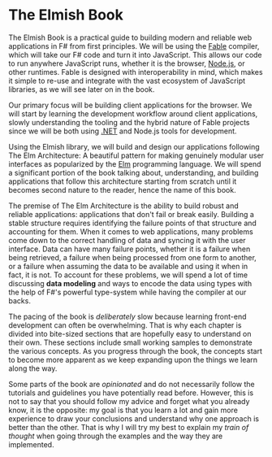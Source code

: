 # The Elmish Book

The Elmish Book is a practical guide to building modern and reliable web applications in F# from first principles. We will be using the [Fable](https://fable.io/) compiler, which will take our F# code and turn it into JavaScript. This allows our code to run anywhere JavaScript runs, whether it is the browser, [Node.js][nodejs], or other runtimes. Fable is designed with interoperability in mind, which makes it simple to re-use and integrate with the vast ecosystem of JavaScript libraries, as we will see later on in the book.

Our primary focus will be building client applications for the browser. We will start by learning the development workflow around client applications, slowly understanding the tooling and the hybrid nature of Fable projects since we will be both using [.NET][dotnet] and Node.js tools for development.

Using the Elmish library, we will build and design our applications following The Elm Architecture: A beautiful pattern for making genuinely modular user interfaces as popularized by the [Elm][elm] programming language. We will spend a significant portion of the book talking about, understanding, and building applications that follow this architecture starting from scratch until it becomes second nature to the reader, hence the name of this book.

The premise of The Elm Architecture is the ability to build robust and reliable applications: applications that don't fail or break easily. Building a stable structure requires identifying the failure points of that structure and accounting for them. When it comes to web applications, many problems come down to the correct handling of data and syncing it with the user interface. Data can have many failure points, whether it is a failure when being retrieved, a failure when being processed from one form to another, or a failure when assuming the data to be available and using it when in fact, it is not. To account for these problems, we will spend a lot of time discussing **data modeling** and ways to encode the data using types with the help of F#'s powerful type-system while having the compiler at our backs.

The pacing of the book is *deliberately* slow because learning front-end development can often be overwhelming. That is why each chapter is divided into bite-sized sections that are hopefully easy to understand on their own. These sections include small working samples to demonstrate the various concepts. As you progress through the book, the concepts start to become more apparent as we keep expanding upon the things we learn along the way.

Some parts of the book are *opinionated* and do not necessarily follow the tutorials and guidelines you have potentially read before. However, this is not to say that you should follow my advice and forget what you already know, it is the opposite: my goal is that you learn a lot and gain more experience to draw your conclusions and understand why one approach is better than the other. That is why I will try my best to explain my *train of thought* when going through the examples and the way they are implemented.

[elm]:https://elm-lang.org/
[nodejs]:https://nodejs.org/en/
[dotnet]:https://dotnet.microsoft.com/
